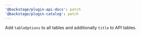 ```yaml
---
'@backstage/plugin-api-docs': patch
'@backstage/plugin-catalog': patch
---
```


Add `tableOptions` to all tables and additionally `title` to API tables.
